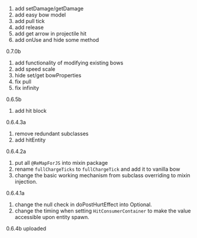 1. add setDamage/getDamage
2. add easy bow model
3. add pull tick
4. add release 
5. add get arrow in projectile hit
6. add onUse and hide some method

0.7.0b
1. add functionality of modifying existing bows
2. add speed scale
3. hide set/get bowProperties
4. fix pull
5. fix infinity

0.6.5b
1. add hit block

0.6.4.3a
1. remove redundant subclasses
2. add hitEntity

0.6.4.2a
1. put all `@ReMapForJS` into mixin package
2. rename `fullChargeTicks` to `fullChargeTick`
and add it to vanilla bow
3. change the basic working mechanism from subclass overriding to mixin injection.

0.6.4.1a
1. change the null check in doPostHurtEffect into Optional.
2. change the timing when setting `HitConsumerContainer`
to make the value accessible upon entity spawn.

0.6.4b uploaded